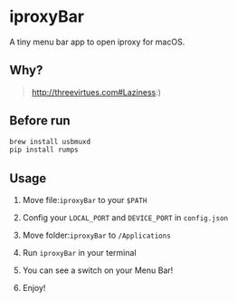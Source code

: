 # iproxyBar

A tiny menu bar app to open iproxy for macOS.

## Why?

> http://threevirtues.com#Laziness:)

## Before run

```bash
brew install usbmuxd
pip install rumps
```

## Usage

1. Move file:`iproxyBar` to your `$PATH`

2. Config your `LOCAL_PORT` and `DEVICE_PORT` in `config.json`

3. Move folder:`iproxyBar` to `/Applications`

4. Run `iproxyBar` in your terminal

5. You can see a switch on your Menu Bar!

6. Enjoy!


